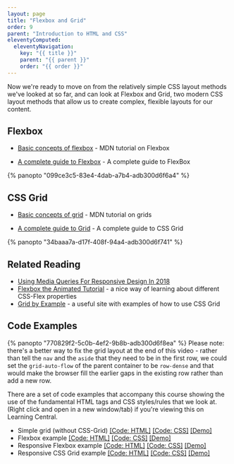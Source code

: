 ```yaml
---
layout: page
title: "Flexbox and Grid"
order: 9
parent: "Introduction to HTML and CSS"
eleventyComputed:
  eleventyNavigation:
    key: "{{ title }}"
    parent: "{{ parent }}"
    order: "{{ order }}"
---
```


Now we're ready to move on from the relatively simple CSS layout methods we've looked at so far, and can look at Flexbox and Grid, two modern CSS layout methods that allow us to create complex, flexible layouts for our content.

## Flexbox

-   [Basic concepts of flexbox](https://developer.mozilla.org/en-US/docs/Web/CSS/CSS_Flexible_Box_Layout/Basic_Concepts_of_Flexbox) - MDN tutorial on Flexbox

-   [A complete guide to Flexbox](https://css-tricks.com/snippets/css/a-guide-to-flexbox/) - A complete guide to FlexBox

{% panopto "099ce3c5-83e4-4dab-a7b4-adb300d6f6a4" %}

## CSS Grid

-   [Basic concepts of grid](https://developer.mozilla.org/en-US/docs/Web/CSS/CSS_Grid_Layout/Basic_Concepts_of_Grid_Layout) - MDN tutorial on grids

-   [A complete guide to Grid](https://css-tricks.com/snippets/css/complete-guide-grid/) - A complete guide to CSS Grid

{% panopto "34baaa7a-d17f-408f-94a4-adb300d6f741" %}

## Related Reading

-   [Using Media Queries For Responsive Design In 2018](https://www.smashingmagazine.com/2018/02/media-queries-responsive-design-2018/)
-   [Flexbox the Animated Tutorial](https://medium.com/@js_tut/flexbox-the-animated-tutorial-8075cbe4c1b2) - a nice way of learning about different CSS-Flex properties
-   [Grid by Example](https://gridbyexample.com/examples/) - a useful site with examples of how to use CSS Grid

## Code Examples

{% panopto "770829f2-5c0b-4ef2-9b8b-adb300d6f8ea" %}
Please note: there's a better way to fix the grid layout at the end of this video - rather than tell the `nav` and the `aside` that they need to be in the first row, we could set the `grid-auto-flow` of the parent container to be `row-dense` and that would make the browser fill the earlier gaps in the existing row rather than add a new row.

There are a set of code examples that accompany this course showing the use of the fundamental HTML tags and CSS styles/rules that we look at. (Right click and open in a new window/tab) if you're viewing this on Learning Central.

-   Simple grid (without CSS-Grid) [[Code: HTML]](https://github.com/martinjc/introduction-to-html-and-css/blob/master/src/examples/simple-grid/index.html) [[Code: CSS]](https://github.com/martinjc/introduction-to-html-and-css/blob/master/src/examples/simple-grid/css/style.css) [[Demo]](https://martinjc.github.io/introduction-to-html-and-css/examples/simple-grid/)
-   Flexbox example [[Code: HTML]](https://github.com/martinjc/introduction-to-html-and-css/blob/master/src/examples/flex/1/index.html) [[Code: CSS]](https://github.com/martinjc/introduction-to-html-and-css/blob/master/src/examples/flex/1/style.css) [[Demo]](https://martinjc.github.io/introduction-to-html-and-css/examples/flex/1)
-   Responsive Flexbox example [[Code: HTML]](https://github.com/martinjc/introduction-to-html-and-css/blob/master/src/examples/flex/2/index.html) [[Code: CSS]](https://github.com/martinjc/introduction-to-html-and-css/blob/master/src/examples/flex/2/style.css) [[Demo]](https://martinjc.github.io/introduction-to-html-and-css/examples/flex/2)
-   Responsive CSS Grid example [[Code: HTML]](https://github.com/martinjc/introduction-to-html-and-css/blob/master/src/examples/grid/1/index.html) [[Code: CSS]](https://github.com/martinjc/introduction-to-html-and-css/blob/master/src/examples/grid/1/style.css) [[Demo]](https://martinjc.github.io/introduction-to-html-and-css/examples/grid/1)

